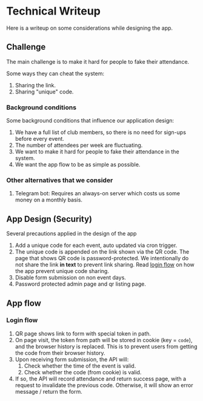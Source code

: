 # Technical Writeup

Here is a writeup on some considerations while designing the app.

## Challenge

The main challenge is to make it hard for people to fake their attendance.

Some ways they can cheat the system:
1. Sharing the link.
2. Sharing "unique" code.

### Background conditions

Some background conditions that influence our application design:
1. We have a full list of club members, so there is no need for sign-ups before every event.
2. The number of attendees per week are fluctuating.
3. We want to make it hard for people to fake their attendance in the system.
4. We want the app flow to be as simple as possible.
### Other alternatives that we consider

1. Telegram bot: Requires an always-on server which costs us some money on a monthly basis.

## App Design (Security)

Several precautions applied in the design of the app

1. Add a unique code for each event, auto updated via cron trigger.
2. The unique code is appended on the link shown via the QR code. The page that shows QR code is password-protected. We intentionally do not share the link **in text** to prevent link sharing. Read [login flow](#login-flow) on how the app prevent unique code sharing.
3. Disable form submission on non event days.
4. Password protected admin page and qr listing page.

## App flow

### Login flow

1. QR page shows link to form with special token in path.
2. On page visit, the token from path will be stored in cookie (key = `code`), and the browser history is replaced. This is to prevent users from getting the code from their browser history.
3. Upon receiving form submission, the API will:
   1. Check whether the time of the event is valid.
   2. Check whether the code (from cookie) is valid.
4. If so, the API will record attendance and return success page, with a request to invalidate the previous code. Otherwise, it will show an error message / return the form.
